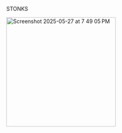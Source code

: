 STONKS

<img width="288" alt="Screenshot 2025-05-27 at 7 49 05 PM" src="https://github.com/user-attachments/assets/c11b8cac-071f-4dcd-ab85-7b51009f98df" />
